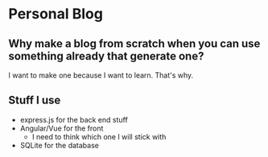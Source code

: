 # Personal Blog

## Why make a blog from scratch when you can use something already that generate one?

I want to make one because I want to learn. That's why.

## Stuff I use

* express.js for the back end stuff
* Angular/Vue for the front
  * I need to think which one I will stick with
* SQLite for the database